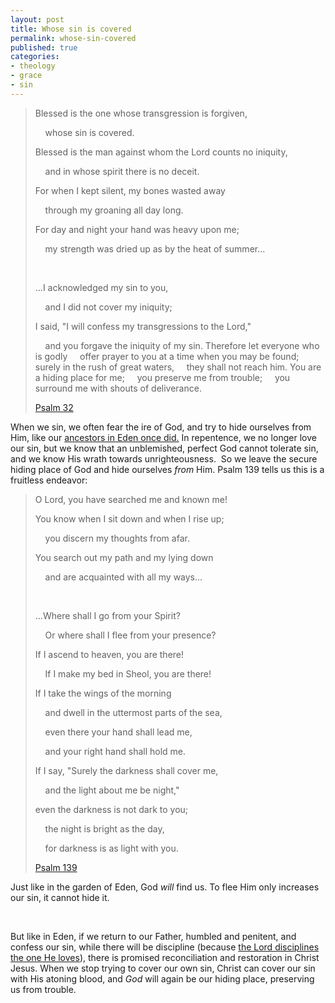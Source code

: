 ```yaml
---
layout: post
title: Whose sin is covered
permalink: whose-sin-covered
published: true
categories:
- theology
- grace
- sin
---
```


> Blessed is the one whose transgression is forgiven,
> 
>     whose sin is covered.
> 
> Blessed is the man against whom the Lord counts no iniquity,
> 
>     and in whose spirit there is no deceit.
> 
> For when I kept silent, my bones wasted away
> 
>     through my groaning all day long.
> 
> For day and night your hand was heavy upon me;
> 
>     my strength was dried up as by the heat of summer...
> 
>  
> 
> ...I acknowledged my sin to you,
> 
>     and I did not cover my iniquity;
> 
> I said, "I will confess my transgressions to the Lord,"
> 
>     and you forgave the iniquity of my sin.
> Therefore let everyone who is godly
>     offer prayer to you at a time when you may be found;
> surely in the rush of great waters,
>     they shall not reach him.
> You are a hiding place for me;
>     you preserve me from trouble;
>     you surround me with shouts of deliverance.
> 
> [Psalm 32][1]

When we sin, we often fear the ire of God, and try to hide ourselves
from Him, like our [ancestors in Eden once did.][2] In repentence, we no
longer love our sin, but we know that an unblemished, perfect God cannot
tolerate sin, and we know His wrath towards unrighteousness.  So we
leave the secure hiding place of God and hide ourselves <em>from
</em>Him. Psalm 139 tells us this is a fruitless endeavor:

> O Lord, you have searched me and known me!
> 
> You know when I sit down and when I rise up;
> 
>     you discern my thoughts from afar.
> 
> You search out my path and my lying down
> 
>     and are acquainted with all my ways...
> 
>  
> 
> ...Where shall I go from your Spirit?
> 
>     Or where shall I flee from your presence?
> 
> If I ascend to heaven, you are there!
> 
>     If I make my bed in Sheol, you are there!
> 
> If I take the wings of the morning
> 
>     and dwell in the uttermost parts of the sea,
> 
>     even there your hand shall lead me,
> 
>     and your right hand shall hold me.
> 
> If I say, "Surely the darkness shall cover me,
> 
>     and the light about me be night,"
> 
> even the darkness is not dark to you;
> 
>     the night is bright as the day,
> 
>     for darkness is as light with you.
> 
> [Psalm 139][3]

Just like in the garden of Eden, God *will* find us. To flee Him
only increases our sin, it cannot hide it.

 

But like in Eden, if we return to our Father, humbled and penitent, and
confess our sin, while there will be discipline (because [the Lord
disciplines the one He loves][4]), there is promised reconciliation and
restoration in Christ Jesus. When we stop trying to cover our own sin,
Christ can cover our sin with His atoning blood, and *God* will
again be our hiding place, preserving us from trouble.



[1]: http://esv.to/Psalm32
[2]: http://esv.to/Genesis3
[3]: http://esv.to/Psalm139
[4]: http://esv.to/Heb12

